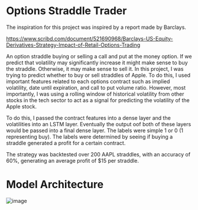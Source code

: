 # Options Straddle Trader

The inspiration for this project was inspired by a report made by Barclays.

https://www.scribd.com/document/521690968/Barclays-US-Equity-Derivatives-Strategy-Impact-of-Retail-Options-Trading

An option straddle buying or selling a call and put at the money option. If we predict that volatility may significantly increase it might make sense to buy the straddle. Otherwise, it may make sense to sell it. 
In this project, I was trying to predict whether to buy or sell straddles of Apple. To do this, I used important features related to each options contract such as implied volatility, date until expiration, and call to put volume ratio. 
However, most importantly, I was using a rolling window of historical volatility from other stocks in the tech sector to act as a signal for predicting the volatility of the Apple stock. 

To do this, I passed the contract features into a dense layer and the volatilities into an LSTM layer. Eventually the output oof both of these layers would be passed into a final dense layer. The labels were simple 1 or 0 (1 representing buy).
The labels were determined by seeing if buying a straddle generated a profit for a certain contract. 

The strategy was backtested over 200 AAPL straddles, with an accuracy of 60%, generating an average profit of $15 per straddle. 

# Model Architecture 

![image](https://github.com/Collin-G/barclays_modified/assets/118686914/02155b39-d67b-4daf-9f12-9b833138e2bb)
